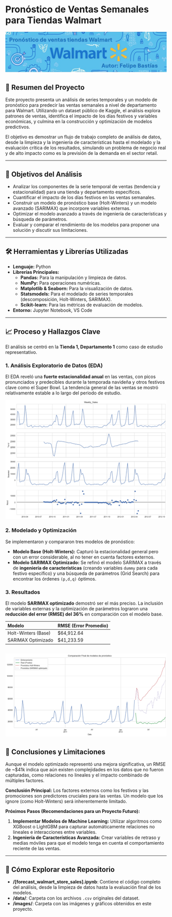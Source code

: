 # Pronóstico de Ventas Semanales para Tiendas Walmart

![Walmart Store Banner](images/Banner.png)

## 📜 Resumen del Proyecto

Este proyecto presenta un análisis de series temporales y un modelo de pronóstico para predecir las ventas semanales a nivel de departamento para Walmart. Utilizando un dataset público de Kaggle, el análisis explora patrones de ventas, identifica el impacto de los días festivos y variables económicas, y culmina en la construcción y optimización de modelos predictivos.

El objetivo es demostrar un flujo de trabajo completo de análisis de datos, desde la limpieza y la ingeniería de características hasta el modelado y la evaluación crítica de los resultados, simulando un problema de negocio real y de alto impacto como es la previsión de la demanda en el sector retail.


---

## 🎯 Objetivos del Análisis

*   Analizar los componentes de la serie temporal de ventas (tendencia y estacionalidad) para una tienda y departamento específicos.
*   Cuantificar el impacto de los días festivos en las ventas semanales.
*   Construir un modelo de pronóstico base (Holt-Winters) y un modelo avanzado (SARIMAX) que incorpore variables externas.
*   Optimizar el modelo avanzado a través de ingeniería de características y búsqueda de parámetros.
*   Evaluar y comparar el rendimiento de los modelos para proponer una solución y discutir sus limitaciones.

---

## 🛠️ Herramientas y Librerías Utilizadas

*   **Lenguaje:** Python
*   **Librerías Principales:**
    *   **Pandas:** Para la manipulación y limpieza de datos.
    *   **NumPy:** Para operaciones numéricas.
    *   **Matplotlib & Seaborn:** Para la visualización de datos.
    *   **Statsmodels:** Para el modelado de series temporales (descomposición, Holt-Winters, SARIMAX).
    *   **Scikit-learn:** Para las métricas de evaluación de modelos.
*   **Entorno:** Jupyter Notebook, VS Code

---

## 📈 Proceso y Hallazgos Clave

El análisis se centró en la **Tienda 1, Departamento 1** como caso de estudio representativo.

### 1. Análisis Exploratorio de Datos (EDA)
El EDA reveló una **fuerte estacionalidad anual** en las ventas, con picos pronunciados y predecibles durante la temporada navideña y otros festivos clave como el Super Bowl. La tendencia general de las ventas se mostró relativamente estable a lo largo del periodo de estudio.

![Descomposición de la Serie Temporal](images/descomposicion_de_datos.png)

### 2. Modelado y Optimización
Se implementaron y compararon tres modelos de pronóstico:

*   **Modelo Base (Holt-Winters):** Capturó la estacionalidad general pero con un error considerable, al no tener en cuenta factores externos.
*   **Modelo SARIMAX Optimizado:** Se refinó el modelo SARIMAX a través de **ingeniería de características** (creando variables `dummy` para cada festivo específico) y una búsqueda de parámetros (Grid Search) para encontrar los órdenes `(p,d,q)` óptimos.

### 3. Resultados
El modelo **SARIMAX optimizado** demostró ser el más preciso. La inclusión de variables externas y la optimización de parámetros lograron una **reducción del error (RMSE) del 36%** en comparación con el modelo base.

| Modelo                      | RMSE (Error Promedio) |
| :-------------------------- | :-------------------- |
| Holt-Winters (Base)         | $64,912.64            |
| SARIMAX Optimizado          | $41,233.59            |

![Gráfico Comparativo de Pronósticos](images/Comparacion_final_de_modelos_de_pronostico.png)
---

## 📄 Conclusiones y Limitaciones

Aunque el modelo optimizado representó una mejora significativa, un RMSE de ~$41k indica que aún existen complejidades en los datos que no fueron capturadas, como relaciones no lineales y el impacto combinado de múltiples factores.

**Conclusión Principal:** Los factores externos como los festivos y las promociones son predictores cruciales para las ventas. Un modelo que los ignore (como Holt-Winters) será inherentemente limitado.

**Próximos Pasos (Recomendaciones para un Proyecto Futuro):**
1.  **Implementar Modelos de Machine Learning:** Utilizar algoritmos como XGBoost o LightGBM para capturar automáticamente relaciones no lineales e interacciones entre variables.
2.  **Ingeniería de Características Avanzada:** Crear variables de retraso y medias móviles para que el modelo tenga en cuenta el comportamiento reciente de las ventas.

---

## 🚀 Cómo Explorar este Repositorio

*   **/[forecast_walmart_store_sales].ipynb**: Contiene el código completo del análisis, desde la limpieza de datos hasta la evaluación final de los modelos.
*   **/data/**: Carpeta con los archivos `.csv` originales del dataset.
*   **/images/**: Carpeta con las imágenes y gráficos obtenidos en este proyecto.

